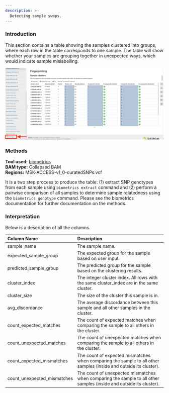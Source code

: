 ```yaml
---
description: >-
  Detecting sample swaps.
---
```


### Introduction

This section contains a table showing the samples clustered into groups, where each row in the table corresponds to one sample. The table will show whether your samples are grouping together in unexpected ways, which would indicate sample mislabelling.

![Example MultiQC report showing fingerprinting results for 20 samples.](../.gitbook/assets/fingerprinting.png)

### Methods
**Tool used:** [biometrics](https://github.com/msk-access/biometrics)<br>
**BAM type:** Collapsed BAM<br>
**Regions:** MSK-ACCESS-v1_0-curatedSNPs.vcf

It is a two step process to produce the table: (1) extract SNP genotypes from each sample using `biometrics extract` command and (2) perform a pairwise comparison of all samples to determine sample relatedness using the `biometrics genotype` command. Please see the biometrics documentation for further documentation on the methods.

### Interpretation

Below is a description of all the columns.

| Column Name | Description |
| :--- | :--- |
| sample\_name | The sample name. |
| expected\_sample\_group | The expected group for the sample based on user input. |
| predicted\_sample\_group | The predicted group for the sample based on the clustering results. |
| cluster\_index | The integer cluster index. All rows with the same cluster\_index are in the same cluster. |
| cluster\_size | The size of the cluster this sample is in. |
| avg\_discordance | The average discordance between this sample and all other samples in the cluster. |
| count\_expected\_matches | The count of expected matches when comparing the sample to all others in the cluster. |
| count\_unexpected\_matches | The count of unexpected matches when comparing the sample to all others in the cluster. |
| count\_expected\_mismatches | The count of expected mismatches when comparing the sample to all other samples \(inside and outside its cluster\). |
| count\_unexpected\_mismatches | The count of unexpected mismatches when comparing the sample to all other samples \(inside and outside its cluster\). |
